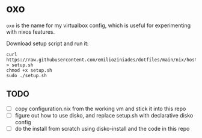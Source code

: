 # oxo

`oxo` is the name for my virtualbox config, which is useful for experimenting with nixos features.

Download setup script and run it:

```
curl https://raw.githubusercontent.com/emilioziniades/dotfiles/main/nix/hosts/oxo/setup.sh > setup.sh
chmod +x setup.sh
sudo ./setup.sh
```

## TODO

- [ ] copy configuration.nix from the working vm and stick it into this repo
- [ ] figure out how to use disko, and replace setup.sh with declarative disko config
- [ ] do the install from scratch using disko-install and the code in this repo
